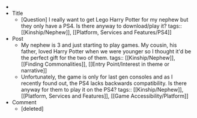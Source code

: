 -
- Title
	- [Question] I really want to get Lego Harry Potter for my nephew but they only have a PS4. Is there anyway to download/play it?
	  tags:: [[Kinship/Nephew]], [[Platform, Services and Features/PS4]]
- Post
	- My nephew is 3 and just starting to play games. My cousin, his father, loved Harry Potter when we were younger so I thought it'd be the perfect gift for the two of them.
	  tags:: [[Kinship/Nephew]], [[Finding Commonalities]], [[Entry Point/Interest in theme or narrative]]
	- Unfortunately, the game is only for last gen consoles and as I recently found out, the PS4 lacks backwards compatibility. Is there anyway for them to play it on the PS4?
	  tags:: [[Kinship/Nephew]], [[Platform, Services and Features]], [[Game Accessibility/Platform]]
- Comment
	- [deleted]